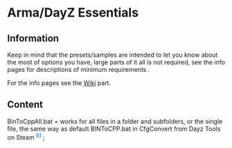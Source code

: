 
# Arma/DayZ Essentials

## Information

Keep in mind that the presets/samples are intended to let you know about the most of options you have, large parts of it all is not required, see the info pages for descriptions of minimum requirements .

For the info pages see the [Wiki](https://github.com/irvnriir/ArmaEssentials/wiki/) part.

## Content

BinToCppAll.bat = works for all files in a folder and subfolders, or the single file, the same way as default BINToCPP.bat in CfgConvert from Dayz Tools on Steam <sup title="(put it in `DayZ Tools\Bin\CfgConvert` folder and drag the target file/folder on it)" style="color:dodgerBlue;">__[i]__</sup> ;
